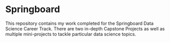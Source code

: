 # Springboard

This repository contains my work completed for the Springboard Data Science Career Track. There are two in-depth Capstone Projects as well as multiple mini-projects to tackle particular data science topics. 
